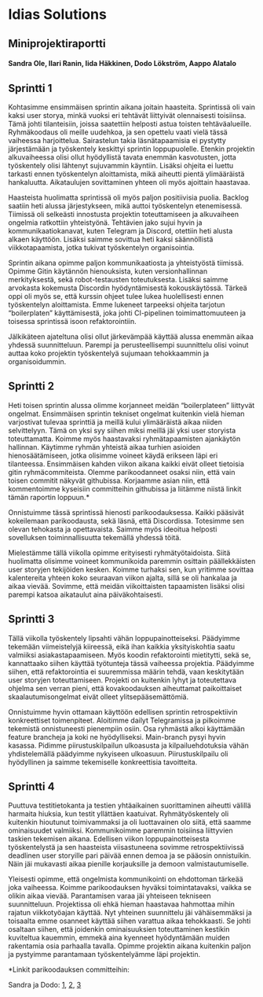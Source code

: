 # Idias Solutions

## Miniprojektiraportti

#### Sandra Ole, Ilari Ranin, Iida Häkkinen, Dodo Lökström, Aappo Alatalo


## Sprintti 1
Kohtasimme ensimmäisen sprintin aikana joitain haasteita. Sprintissä oli vain kaksi user storya, minkä vuoksi eri tehtävät liittyivät olennaisesti toisiinsa. Tämä johti tilanteisiin, joissa saatettiin helposti astua toisten tehtäväalueille. Ryhmäkoodaus oli meille uudehkoa, ja sen opettelu vaati vielä tässä vaiheessa harjoittelua. Sairastelun takia läsnätapaamisia ei pystytty järjestämään ja työskentely keskittyi sprintin loppupuolelle. Etenkin projektin alkuvaiheessa olisi ollut hyödyllistä tavata enemmän kasvotusten, jotta työskentely olisi lähtenyt sujuvammin käyntiin. Lisäksi ohjeita ei luettu tarkasti ennen työskentelyn aloittamista, mikä aiheutti pientä ylimääräistä hankaluutta. Aikataulujen sovittaminen yhteen oli myös ajoittain haastavaa.

Haasteista huolimatta sprintissä oli myös paljon positiivisia puolia. Backlog saatiin heti alussa järjestykseen, mikä auttoi työskentelyn etenemisessä. Tiimissä oli selkeästi innostusta projektin toteuttamiseen ja alkuvaiheen ongelmia ratkottiin yhteistyönä. Tehtävien jako sujui hyvin ja kommunikaatiokanavat, kuten Telegram ja Discord, otettiin heti alusta alkaen käyttöön. Lisäksi saimme sovittua heti kaksi säännöllistä viikkotapaamista, jotka tukivat työskentelyn organisointia.

Sprintin aikana opimme paljon kommunikaatiosta ja yhteistyöstä tiimissä. Opimme Gitin käytännön hienouksista, kuten versionhallinnan merkityksestä, sekä robot-testausten toteutuksesta. Lisäksi saimme arvokasta kokemusta Discordin hyödyntämisestä kokouskäytössä. Tärkeä oppi oli myös se, että kurssin ohjeet tulee lukea huolellisesti ennen työskentelyn aloittamista. Emme lukeneet tarpeeksi ohjeita tarjotun “boilerplaten” käyttämisestä, joka johti CI-pipelinen toimimattomuuteen ja toisessa sprintissä isoon refaktorointiin.

Jälkikäteen ajateltuna olisi ollut järkevämpää käyttää alussa enemmän aikaa yhdessä suunnitteluun. Parempi ja perusteellisempi suunnittelu olisi voinut auttaa koko projektin työskentelyä sujumaan tehokkaammin ja organisoidummin.

## Sprintti 2
Heti toisen sprintin alussa olimme korjanneet meidän “boilerplateen” liittyvät ongelmat. Ensimmäisen sprintin tekniset ongelmat kuitenkin vielä hieman varjostivat tulevaa sprinttiä ja meillä kului ylimääräistä aikaa niiden selvittelyyn. Tämä on yksi syy siihen miksi meillä jäi yksi user storyista toteuttamatta. Koimme myös haastavaksi ryhmätapaamisten ajankäytön hallinnan. Käytimme ryhmän yhteistä aikaa turhien asioiden hienosäätämiseen, jotka olisimme voineet käydä erikseen läpi eri tilanteessa. Ensimmäisen kahden viikon aikana kaikki eivät olleet tietoisia gitin ryhmäcommiteista. Olemme parikoodanneet osaksi niin, että vain toisen commitit näkyvät githubissa. Korjaamme asian niin, että kommentoimme kyseisiin committeihin githubissa ja liitämme niistä linkit tämän raportin loppuun.* 

Onnistuimme tässä sprintissä hienosti parikoodauksessa. Kaikki pääsivät kokeilemaan parikoodausta, sekä läsnä, että Discordissa. Totesimme sen olevan tehokasta ja opettavaista. Saimme myös ideoitua helposti sovelluksen toiminnallisuutta tekemällä yhdessä töitä. 

Mielestämme tällä viikolla opimme erityisesti ryhmätyötaidoista. Siitä huolimatta olisimme voineet kommunikoida paremmin osittain päällekkäisten user storyjen tekijöiden kesken. Koimme turhaksi sen, kun yritimme sovittaa kalentereita yhteen koko seuraavan viikon ajalta, sillä se oli hankalaa ja aikaa vievää. Sovimme, että meidän viikoittaisten tapaamisten lisäksi olisi parempi katsoa aikataulut aina päiväkohtaisesti.

## Sprintti 3
Tällä viikolla työskentely lipsahti vähän loppupainotteiseksi. Päädyimme tekemään viimeistelyjä kiireessä, eikä ihan kaikkia yksityiskohtia saatu valmiiksi asiakastapaamiseen. Myös koodin refaktorointi mietitytti, sekä se, kannattaako siihen käyttää työtunteja tässä vaiheessa projektia. Päädyimme siihen, että refaktorointia ei suuremmissa määrin tehdä, vaan keskitytään user storyjen toteuttamiseen. Projekti on kuitenkin lyhyt ja toteutettava ohjelma sen verran pieni, että kovakoodauksen aiheuttamat paikoittaiset skaalautumisongelmat eivät olleet ylitsepääsemättömiä.

Onnistuimme hyvin ottamaan käyttöön edellisen sprintin retrospektiivin konkreettiset toimenpiteet. Aloitimme dailyt Telegramissa ja pilkoimme tekemistä onnistuneesti pienempiin osiin. Osa ryhmästä alkoi käyttämään feature brancheja ja koki ne hyödylliseksi. Main-branch pysyi hyvin kasassa. Pidimme piirustuskilpailun ulkoasusta ja kilpailuehdotuksia vähän yhdistelemällä päädyimme nykyiseen ulkoasuun. Piirustuskilpailu oli hyödyllinen ja saimme tekemiselle konkreettisia tavoitteita.

## Sprintti 4
Puuttuva testitietokanta ja testien yhtäaikainen suorittaminen aiheutti välillä harmaita hiuksia, kun testit yllättäen kaatuivat. Ryhmätyöskentely oli kuitenkin hioutunut toimivammaksi ja oli luottavainen olo siitä, että saamme ominaisuudet valmiiksi. Kommunikoimme paremmin toisiinsa liittyvien taskien tekemisen aikana. 
Edellisen viikon loppupainotteisesta työskentelystä ja sen haasteista viisastuneena sovimme retrospektiivissä deadlinen user storyille pari päivää ennen demoa ja se pääosin onnistuikin. Näin jäi mukavasti aikaa pienille korjauksille ja demoon valmistautumiselle.

Yleisesti opimme, että ongelmista kommunikointi on ehdottoman tärkeää joka vaiheessa. Koimme parikoodauksen hyväksi toimintatavaksi, vaikka se olikin aikaa vievää. Parantamisen varaa jäi yhteiseen tekniseen suunnitteluun. Projektissa oli ehkä hieman haastavaa hahmottaa mihin rajatun viikkotyöajan käyttää. Nyt yhteinen suunnittelu jäi vähäisemmäksi ja toisaalta emme osanneet käyttää siihen varattua aikaa tehokkaasti. Se johti osaltaan siihen, että joidenkin ominaisuuksien toteuttaminen kestikin kuviteltua kauemmin, emmekä aina kyenneet hyödyntämään muiden rakentamia osia parhaalla tavalla. Opimme projektin aikana kuitenkin paljon ja pystyimme parantamaan työskentelyämme läpi projektin.



*Linkit parikoodauksen committeihin:

Sandra ja Dodo:
[1](https://github.com/ranilar/BibCreate/commit/1b7b19362bb87a256c6c240e054ce30a4c0d9728#diff-89a01f487cd7e988ef2fce4f4c4a18be29bb7c1d331572a1ac42fa912270674eR59),
[2](https://github.com/ranilar/BibCreate/commit/34ea7f58eff8790137696be22196dea0392faadf),
[3](https://github.com/ranilar/BibCreate/commit/06bb1004b55018478a6eab268c33a78c2ad86ee3)






